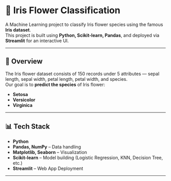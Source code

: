 # 🌸 Iris Flower Classification

A Machine Learning project to classify Iris flower species using the famous **Iris dataset**.  
This project is built using **Python, Scikit-learn, Pandas**, and deployed via **Streamlit** for an interactive UI.

---

## 📌 Overview

The Iris flower dataset consists of 150 records under 5 attributes — sepal length, sepal width, petal length, petal width, and species.  
Our goal is to **predict the species** of Iris flower:  
- **Setosa**
- **Versicolor**
- **Virginica**

---

## 📊 Tech Stack

- **Python**
- **Pandas, NumPy** – Data handling
- **Matplotlib, Seaborn** – Visualization
- **Scikit-learn** – Model building (Logistic Regression, KNN, Decision Tree, etc.)
- **Streamlit** – Web App Deployment

---

